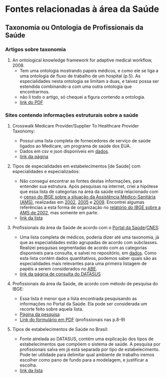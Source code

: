 # Fontes relacionadas à área da Saúde

## Taxonomia ou Ontologia de Profissionais da Saúde

### Artigos sobre taxonomia

1. An ontological knowledge framework for adaptive medical workflow, 2008.
   - Tem uma ontologia mostrando papeis médicos, e como ele se liga a uma ontologia de fluxo de trabalho de um hospital (p.5). As especialidades nesta ontologia se limitam a duas, e talvez possa ser estendida combinando-a com uma outra ontologia que encontrarmos.
   - não li todo o artigo, só chequei a figura contendo a ontologia.
   - [link do PDF](https://www.sciencedirect.com/science/article/pii/S1532046408000658)

### Sites contendo informações estruturais sobre a saúde

1. Crosswalk Medicare Provider/Supplier To Healthcare Provider Taxonomy:
   - Possui uma lista completa de fornecedores de serviço de saúde ligados ao Medicare, um programa de saúde dos EUA.
   - Dados em csv e json disponíveis em [dados](/dados/medicare).
   - [link da página](https://data.cms.gov/Medicare-Enrollment/CROSSWALK-MEDICARE-PROVIDER-SUPPLIER-to-HEALTHCARE/j75i-rw8y)

2. Tipos de especialidades em estabelecimentos [de Saúde] com especialidades e especializados:
   - Não consegui encontrar as fontes destas informações, para entender sua estrutura. Após pesquisas na internet, criei a hipótese que essa lista de categorias na área da saúde está relacionado com o [censo do IBGE sobre a situação da Assistência Médico-Sanitária (AMS)](https://www.ibge.gov.br/estatisticas-novoportal/sociais/saude/9067-pesquisa-de-assistencia-medico-sanitaria.html?=&t=o-que-e), realizadas em [2002](https://ww2.ibge.gov.br/home/estatistica/populacao/condicaodevida/ams/default.shtm), [2005](https://ww2.ibge.gov.br/home/estatistica/populacao/condicaodevida/ams/2005/default.shtm) e [2009](https://ww2.ibge.gov.br/home/estatistica/populacao/condicaodevida/ams/2009/default.shtm). Encontrei algumas referências a esta forma de organização no [relatório do IBGE sobre a AMS de 2002](https://biblioteca.ibge.gov.br/pt/biblioteca-catalogo?view=detalhes&id=21405), mas somente em parte.
   - [link da lista](http://tabnet.datasus.gov.br/cgi/ams/webhelp/tipos_de_especialidades.htm)

3. Profissionais da área da Saúde de acordo com o [Portal da Saúde]/[CNES]:
   - Uma lista completa de médicos, poderia dizer até uma taxonomia, já que as especialidades estão agrupadas de acordo com subclasses. Realizei pesquisas segmentadas de acordo com as categorias disponíveis para consulta, e salvei no repositório, em [dados](/dados/consulta-DATASUS_CNES-2019). Como esta lista contém dados quantitativos, podemos saber quais são as especialidades mais relevantes para uma primeira listagem de papéis a serem considerados no [ABE].
   - [link da página de consulta do DATASUS](http://tabnet.datasus.gov.br/cgi/deftohtm.exe?cnes/cnv/prid02br.def)

4. Profissionais da área da Saúde, de acordo com método de pesquisa do IBGE:
   - Essa lista é menor que a lista encontrada pesquisando as informações no Portal da Saúde. Ela pode ser considerada um recorte feito sobre aquela lista.
   - [Página da pesquisa](https://metadados.ibge.gov.br/consulta/estatisticos/operacoes-estatisticas/AM)
   - [Link do formulário em PDF](http://biblioteca.ibge.gov.br/visualizacao/instrumentos_de_coleta/doc2382.pdf) (profissionais nas p.8-9)

5. Tipos de estabelecimentos de Saúde no Brasil:
   - Fonte atrelada ao DATASUS, contém uma explicação dos tipos de estabelecimentos que compõem o sistema de saúde. A pesquisa por profissionais salva em já está separada por tipo de estabelecimento. Pode ter utilidade para delimitar qual ambiente de trabalho iremos escolher como pano de fundo para a modelagem, e justificar a escolha.
   - [link da lista](http://tabnet.datasus.gov.br/cgi/cnes/tipo_estabelecimento.htm)

[Portal da Saúde]: http://www2.datasus.gov.br/DATASUS/index.php?area=0204&id=11673
[ABE]: siglas.md#ABE
[CNES]: https://wiki.saude.gov.br/cnes/index.php/P%C3%A1gina_principal